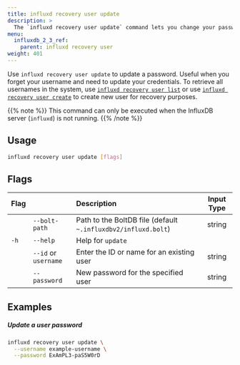 ```yaml
---
title: influxd recovery user update
description: >
  The `influxd recovery user update` command lets you change your password if you forget your credentials.
menu:
  influxdb_2_3_ref:
    parent: influxd recovery user
weight: 401
---
```


Use `influxd recovery user update` to update a password. Useful when you forget your username and need to update your credentials. To retrieve all usernames in the system, use [`influxd recovery user list`](/influxdb/v2.2/reference/cli/influxd/recovery/user/list/) or use [`influxd recovery user create`](/influxdb/v2.2/reference/cli/influxd/recovery/user/create/) to create new user for recovery purposes.

{{% note %}}
This command can only be executed when the InfluxDB server (`influxd`) is not running.
{{% /note %}}

## Usage
```sh
influxd recovery user update [flags]
```

## Flags
| Flag |                      | Description                                                   | Input Type |
| :--- | :------------------- | :------------------------------------------------------------ | :--------: |
|      | `--bolt-path`        | Path to the BoltDB file (default `~.influxdbv2/influxd.bolt`) |   string   |
| `-h` | `--help`             | Help for `update`                                             |            |
|      | `--id` or `username` | Enter the ID or name for an existing user                     |   string   |
|      | `--password`         | New password for the specified user                           |   string   |

## Examples

##### Update a user password

```sh
influxd recovery user update \
  --username example-username \
  --password ExAmPL3-paS5W0rD
```
